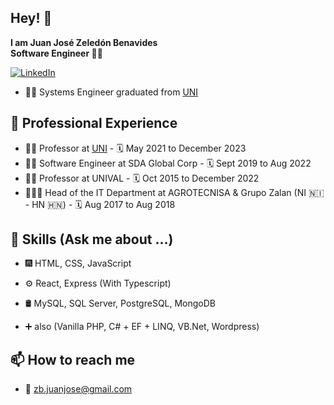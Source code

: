 ## Hey! 👋
<strong>I am Juan José Zeledón Benavides</strong><br>
<strong>Software Engineer 🧑‍💻</strong>

[![LinkedIn](https://img.shields.io/badge/LinkedIn-0077B5?style=for-the-badge&logo=linkedin&logoColor=white.svg)](https://www.linkedin.com/in/juanjzb/)

- 👨‍🎓 Systems Engineer graduated from [UNI](https://www.uni.edu.ni)

## 🔨 Professional Experience
- 👨‍🏫 Professor at [UNI](https://www.uni.edu.ni) - 🗓️ May 2021 to December 2023
- 👨‍💻 Software Engineer at SDA Global Corp - 🗓️ Sept 2019 to Aug 2022
- 👨‍🏫 Professor at UNIVAL - 🗓️ Oct 2015 to December 2022
- 👨🏻‍💼 Head of the IT Department at AGROTECNISA & Grupo Zalan (NI 🇳🇮 - HN 🇭🇳) - 🗓️ Aug 2017 to Aug 2018

## 🧰 Skills (Ask me about ...)
- 🎆 HTML, CSS, JavaScript
- ⚙️ React, Express (With Typescript)
- 🛢️ MySQL, SQL Server, PostgreSQL, MongoDB

- ➕ also (Vanilla PHP, C# + EF + LINQ, VB.Net, Wordpress) 

## 📫 How to reach me
- :email: zb.juanjose@gmail.com

